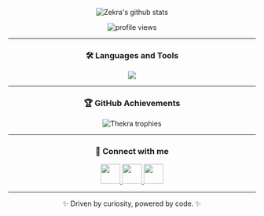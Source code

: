 <!-- 💫 GitHub Profile by Thekra Qaqish -->

<!-- GitHub Stats Card -->
<p align="center">
  <img src="https://github-readme-stats.vercel.app/api?username=ThekraQaqish&show_icons=true&theme=tokyonight" alt="Zekra's github stats"/>
</p>

<!-- Profile Views -->
<p align="center">
  <img src="https://komarev.com/ghpvc/?username=ThekraQaqish&color=blueviolet&style=flat-square" alt="profile views" />
</p>

---

<h3 align="center">🛠️ Languages and Tools</h3>

<p align="center">
  <img src="https://skillicons.dev/icons?i=js,python,react,nodejs,express,postgres,mongodb,firebase,docker,git,github,figma,vscode,html,css,tailwind,linux" />
</p>

---

<h3 align="center">🏆 GitHub Achievements</h3>

<p align="center">
  <img src="https://github-profile-trophy.vercel.app/?username=ThekraQaqish&theme=onedark&no-frame=true&margin-w=10" alt="Thekra trophies" />
</p>

---

<h3 align="center">🤝 Connect with me</h3>

<p align="center">
  <a href="https://www.linkedin.com/in/thekra-qaqish/" target="blank">
    <img src="https://skillicons.dev/icons?i=linkedin" height="40" />
  </a>
  <a href="https://github.com/ThekraQaqish" target="blank">
    <img src="https://skillicons.dev/icons?i=github" height="40" />
  </a>
  <a href="mailto:qaqishth@gmail.com" target="blank">
    <img src="https://skillicons.dev/icons?i=gmail" height="40" />
  </a>
</p>

---

<p align="center">✨ Driven by curiosity, powered by code. ✨</p>
